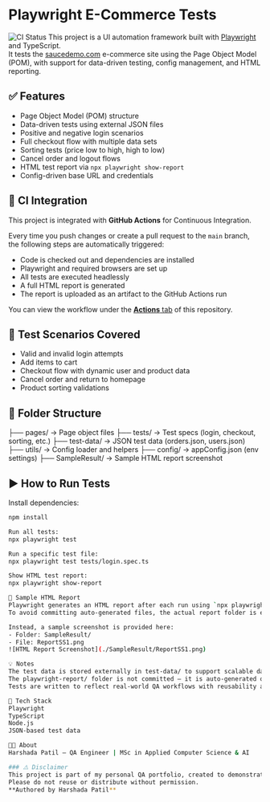 # Playwright E-Commerce Tests
![CI Status](https://github.com/harshadaP97/playwright-ecommerce-tests/actions/workflows/playwright.yml/badge.svg)
This project is a UI automation framework built with [Playwright](https://playwright.dev/) and TypeScript.  
It tests the [saucedemo.com](https://www.saucedemo.com) e-commerce site using the Page Object Model (POM), with support for data-driven testing, config management, and HTML reporting.

## ✅ Features
- Page Object Model (POM) structure
- Data-driven tests using external JSON files
- Positive and negative login scenarios
- Full checkout flow with multiple data sets
- Sorting tests (price low to high, high to low)
- Cancel order and logout flows
- HTML test report via `npx playwright show-report`
- Config-driven base URL and credentials
## 🚀 CI Integration

This project is integrated with **GitHub Actions** for Continuous Integration.

Every time you push changes or create a pull request to the `main` branch, the following steps are automatically triggered:

- Code is checked out and dependencies are installed
- Playwright and required browsers are set up
- All tests are executed headlessly
- A full HTML report is generated
- The report is uploaded as an artifact to the GitHub Actions run

You can view the workflow under the [**Actions** tab](../../actions) of this repository.

## 🧪 Test Scenarios Covered
- Valid and invalid login attempts
- Add items to cart
- Checkout flow with dynamic user and product data
- Cancel order and return to homepage
- Product sorting validations

## 📁 Folder Structure
├── pages/ → Page object files
├── tests/ → Test specs (login, checkout, sorting, etc.)
├── test-data/ → JSON test data (orders.json, users.json)
├── utils/ → Config loader and helpers
├── config/ → appConfig.json (env settings)
├── SampleResult/ → Sample HTML report screenshot

## ▶️ How to Run Tests
Install dependencies:
```bash
npm install

Run all tests:
npx playwright test

Run a specific test file:
npx playwright test tests/login.spec.ts

Show HTML test report:
npx playwright show-report

📸 Sample HTML Report
Playwright generates an HTML report after each run using `npx playwright show-report`.  
To avoid committing auto-generated files, the actual report folder is excluded.

Instead, a sample screenshot is provided here:
- Folder: SampleResult/
- File: ReportSS1.png
![HTML Report Screenshot](./SampleResult/ReportSS1.png)

💡 Notes
The test data is stored externally in test-data/ to support scalable data-driven testing.
The playwright-report/ folder is not committed — it is auto-generated on test run.
Tests are written to reflect real-world QA workflows with reusability and clarity in mind.

🧰 Tech Stack
Playwright
TypeScript
Node.js
JSON-based test data

👩‍💻 About  
Harshada Patil — QA Engineer | MSc in Applied Computer Science & AI  

### ⚠️ Disclaimer  
This project is part of my personal QA portfolio, created to demonstrate my skills and experience.  
Please do not reuse or distribute without permission.  
**Authored by Harshada Patil**


